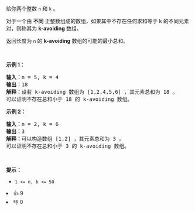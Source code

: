 <p>给你两个整数 <code>n</code> 和 <code>k</code> 。</p>

<p>对于一个由 <strong>不同</strong> 正整数组成的数组，如果其中不存在任何求和等于 k 的不同元素对，则称其为 <strong>k-avoiding</strong> 数组。</p>

<p>返回长度为 <code>n</code> 的 <strong>k-avoiding</strong> 数组的可能的最小总和。</p>

<p>&nbsp;</p>

<p><strong class="example">示例 1：</strong></p>

<pre>
<strong>输入：</strong>n = 5, k = 4
<strong>输出：</strong>18
<strong>解释：</strong>设若 k-avoiding 数组为 [1,2,4,5,6] ，其元素总和为 18 。
可以证明不存在总和小于 18 的 k-avoiding 数组。
</pre>

<p><strong class="example">示例 2：</strong></p>

<pre>
<strong>输入：</strong>n = 2, k = 6
<strong>输出：</strong>3
<strong>解释：</strong>可以构造数组 [1,2] ，其元素总和为 3 。
可以证明不存在总和小于 3 的 k-avoiding 数组。 
</pre>

<p>&nbsp;</p>

<p><strong>提示：</strong></p>

<ul> 
 <li><code>1 &lt;= n, k &lt;= 50</code></li> 
</ul>

<div><li>👍 9</li><li>👎 0</li></div>